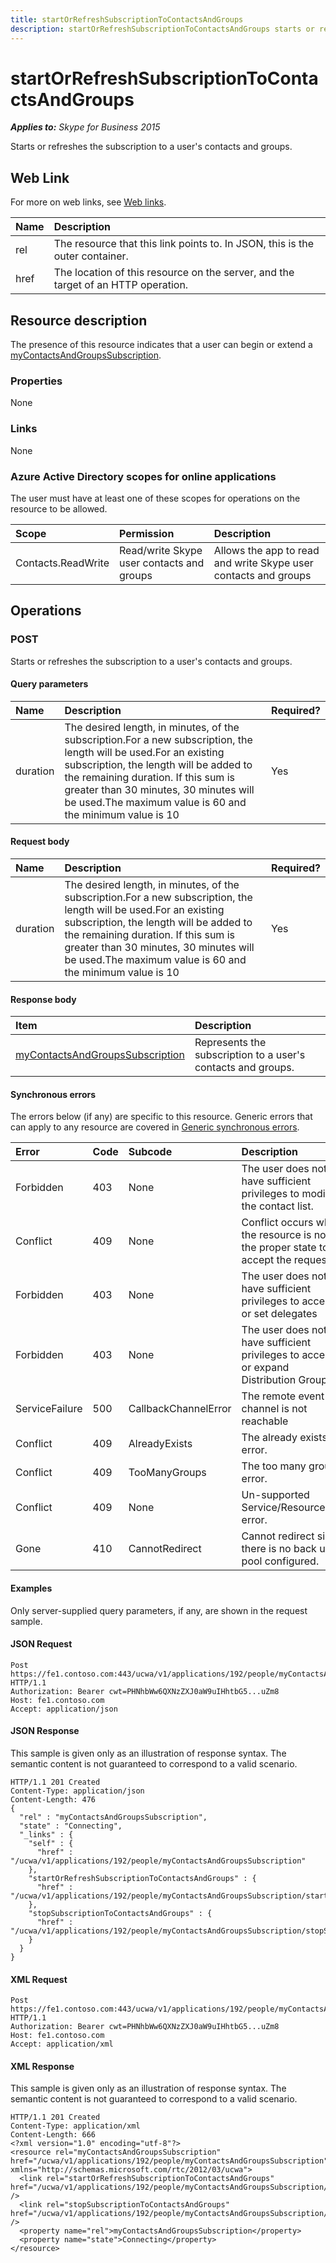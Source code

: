 ```yaml
---
title: startOrRefreshSubscriptionToContactsAndGroups
description: startOrRefreshSubscriptionToContactsAndGroups starts or refreshes the subscription to a user's contacts and groups.
---
```


# startOrRefreshSubscriptionToContactsAndGroups

 _**Applies to:** Skype for Business 2015_


Starts or refreshes the subscription to a user's contacts and groups.
            

## Web Link
<a name = "sectionSection0"> </a>

For more on web links, see [Web links](WebLinks.md).


|Name|Description|
|:-----|:-----|
|rel|The resource that this link points to. In JSON, this is the outer container.|
|href|The location of this resource on the server, and the target of an HTTP operation.|

## Resource description
<a name = "sectionSection1"> </a>

The presence of this resource indicates that a user can begin or extend a [myContactsAndGroupsSubscription](myContactsAndGroupsSubscription_ref.md).

### Properties



None

### Links



None

### Azure Active Directory scopes for online applications



The user must have at least one of these scopes for operations on the resource to be allowed.

|Scope|Permission|Description|
|:-----|:-----|:-----|
|Contacts.ReadWrite|Read/write Skype user contacts and groups|Allows the app to read and write Skype user contacts and groups|

## Operations



<a name="sectionSection2"></a>

### POST




Starts or refreshes the subscription to a user's contacts and groups.

#### Query parameters




|Name|Description|Required?|
|:-----|:-----|:-----|
|duration|The desired length, in minutes, of the subscription.For a new subscription, the length will be used.For an existing subscription, the length will be added to the remaining duration. If this sum is greater than 30 minutes, 30 minutes will be used.The maximum value is 60 and the minimum value is 10|Yes|


#### Request body




|Name|Description|Required?|
|:-----|:-----|:-----|
|duration|The desired length, in minutes, of the subscription.For a new subscription, the length will be used.For an existing subscription, the length will be added to the remaining duration. If this sum is greater than 30 minutes, 30 minutes will be used.The maximum value is 60 and the minimum value is 10 |Yes|

#### Response body



|Item|Description|
|:-----|:-----|
|[myContactsAndGroupsSubscription](mycontactsandgroupssubscription_ref.md)|Represents the subscription to a user's contacts and groups.|

#### Synchronous errors



The errors below (if any) are specific to this resource. Generic errors that can apply to any resource are covered in [Generic synchronous errors](GenericSynchronousErrors.md).

|Error|Code|Subcode|Description|
|:-----|:-----|:-----|:-----|
|Forbidden|403|None|The user does not have sufficient privileges to modify the contact list.|
|Conflict|409|None|Conflict occurs when the resource is not in the proper state to accept the request.|
|Forbidden|403|None|The user does not have sufficient privileges to access or set delegates|
|Forbidden|403|None|The user does not have sufficient privileges to access or expand Distribution Groups|
|ServiceFailure|500|CallbackChannelError|The remote event channel is not reachable|
|Conflict|409|AlreadyExists|The already exists error.|
|Conflict|409|TooManyGroups|The too many groups error.|
|Conflict|409|None|Un-supported Service/Resource/API error.|
|Gone|410|CannotRedirect|Cannot redirect since there is no back up pool configured.|

#### Examples



Only server-supplied query parameters, if any, are shown in the request sample.

#### JSON Request




```
Post https://fe1.contoso.com:443/ucwa/v1/applications/192/people/myContactsAndGroupsSubscription/startOrRefreshSubscriptionToContactsAndGroups HTTP/1.1
Authorization: Bearer cwt=PHNhbWw6QXNzZXJ0aW9uIHhtbG5...uZm8
Host: fe1.contoso.com
Accept: application/json

```


#### JSON Response



This sample is given only as an illustration of response syntax. The semantic content is not guaranteed to correspond to a valid scenario.
```
HTTP/1.1 201 Created
Content-Type: application/json
Content-Length: 476
{
  "rel" : "myContactsAndGroupsSubscription",
  "state" : "Connecting",
  "_links" : {
    "self" : {
      "href" : "/ucwa/v1/applications/192/people/myContactsAndGroupsSubscription"
    },
    "startOrRefreshSubscriptionToContactsAndGroups" : {
      "href" : "/ucwa/v1/applications/192/people/myContactsAndGroupsSubscription/startOrRefreshSubscriptionToContactsAndGroups"
    },
    "stopSubscriptionToContactsAndGroups" : {
      "href" : "/ucwa/v1/applications/192/people/myContactsAndGroupsSubscription/stopSubscriptionToContactsAndGroups"
    }
  }
}
```


#### XML Request




```
Post https://fe1.contoso.com:443/ucwa/v1/applications/192/people/myContactsAndGroupsSubscription/startOrRefreshSubscriptionToContactsAndGroups HTTP/1.1
Authorization: Bearer cwt=PHNhbWw6QXNzZXJ0aW9uIHhtbG5...uZm8
Host: fe1.contoso.com
Accept: application/xml

```


#### XML Response



This sample is given only as an illustration of response syntax. The semantic content is not guaranteed to correspond to a valid scenario.
```
HTTP/1.1 201 Created
Content-Type: application/xml
Content-Length: 666
<?xml version="1.0" encoding="utf-8"?>
<resource rel="myContactsAndGroupsSubscription" href="/ucwa/v1/applications/192/people/myContactsAndGroupsSubscription" xmlns="http://schemas.microsoft.com/rtc/2012/03/ucwa">
  <link rel="startOrRefreshSubscriptionToContactsAndGroups" href="/ucwa/v1/applications/192/people/myContactsAndGroupsSubscription/startOrRefreshSubscriptionToContactsAndGroups" />
  <link rel="stopSubscriptionToContactsAndGroups" href="/ucwa/v1/applications/192/people/myContactsAndGroupsSubscription/stopSubscriptionToContactsAndGroups" />
  <property name="rel">myContactsAndGroupsSubscription</property>
  <property name="state">Connecting</property>
</resource>
```


